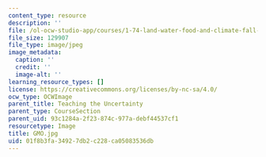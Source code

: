 ```yaml
---
content_type: resource
description: ''
file: /ol-ocw-studio-app/courses/1-74-land-water-food-and-climate-fall-2020/01f8b3fa34927db2c228ca05083536db_GMO.jpg
file_size: 129907
file_type: image/jpeg
image_metadata:
  caption: ''
  credit: ''
  image-alt: ''
learning_resource_types: []
license: https://creativecommons.org/licenses/by-nc-sa/4.0/
ocw_type: OCWImage
parent_title: Teaching the Uncertainty
parent_type: CourseSection
parent_uid: 93c1284a-2f23-874c-977a-debf44537cf1
resourcetype: Image
title: GMO.jpg
uid: 01f8b3fa-3492-7db2-c228-ca05083536db
---
```


